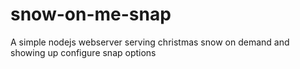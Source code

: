# snow-on-me-snap
A simple nodejs webserver serving christmas snow on demand and showing up configure snap options
